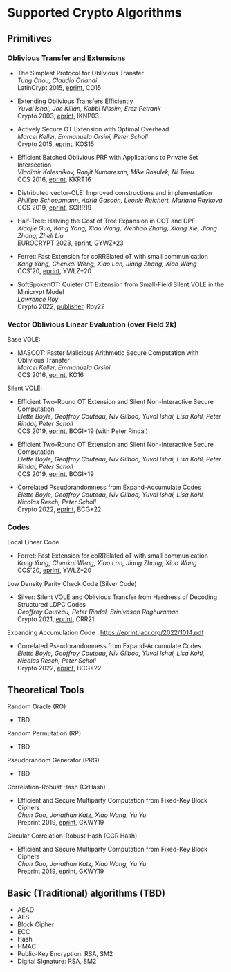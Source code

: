 # Supported Crypto Algorithms

## Primitives

### Oblivious Transfer and Extensions

- The Simplest Protocol for Oblivious Transfer\
  *Tung Chou, Claudio Orlandi*\
  LatinCrypt 2015, [eprint](https://eprint.iacr.org/2015/267), CO15

- Extending Oblivious Transfers Efficiently\
  *Yuval Ishai, Joe Kilian, Kobbi Nissim, Erez Petrank*\
  Crypto 2003, [eprint](https://www.iacr.org/archive/crypto2003/27290145/27290145.pdf), IKNP03

- Actively Secure OT Extension with Optimal Overhead\
  *Marcel Keller, Emmanuela Orsini, Peter Scholl*\
  Crypto 2015, [eprint](https://eprint.iacr.org/2015/546), KOS15

- Efficient Batched Oblivious PRF with Applications to Private Set Intersection\
  *Vladimir Kolesnikov, Ranjit Kumaresan, Mike Rosulek, Ni Trieu*\
  CCS 2016, [eprint](https://eprint.iacr.org/2016/799), KKRT16

- Distributed vector-OLE: Improved constructions and implementation\
  *Phillipp Schoppmann, Adrià Gascón, Leonie Reichert, Mariana Raykova*\
  CCS 2019, [eprint](https://eprint.iacr.org/2019/1084), SGRR19

- Half-Tree: Halving the Cost of Tree Expansion in COT and DPF\
  *Xiaojie Guo, Kang Yang, Xiao Wang, Wenhao Zhang, Xiang Xie, Jiang Zhang, Zheli Liu*\
  EUROCRYPT 2023, [eprint](https://eprint.iacr.org/2022/1431), GYWZ+23

- Ferret: Fast Extension for coRRElated oT with small communication\
  *Kang Yang, Chenkai Weng, Xiao Lan, Jiang Zhang, Xiao Wang*\
  CCS'20, [eprint](https://eprint.iacr.org/2020/924), YWLZ+20

- SoftSpokenOT: Quieter OT Extension from Small-Field Silent VOLE in the Minicrypt Model\
  *Lawrence Roy*\
  Crypto 2022, [publisher](https://www.iacr.org/cryptodb//data/paper.php?pubkey=32258), Roy22

### Vector Oblivious Linear Evaluation (over Field 2k)

Base VOLE:

- MASCOT: Faster Malicious Arithmetic Secure Computation with Oblivious Transfer\
  *Marcel Keller, Emmanuela Orsini*\
  CCS 2016, [eprint](https://eprint.iacr.org/2016/505), KO16

Silent VOLE:

- Efficient Two-Round OT Extension and Silent Non-Interactive Secure Computation\
  *Elette Boyle, Geoffroy Couteau, Niv Gilboa, Yuval Ishai, Lisa Kohl, Peter Rindal, Peter Scholl*\
  CCS 2019, [eprint](https://eprint.iacr.org/2019/1159), BCGI+19 (with Peter Rindal)

- Efficient Two-Round OT Extension and Silent Non-Interactive Secure Computation\
  *Elette Boyle, Geoffroy Couteau, Niv Gilboa, Yuval Ishai, Lisa Kohl, Peter Rindal, Peter Scholl*\
  CCS 2019, [eprint](https://eprint.iacr.org/2019/1159), BCGI+19

- Correlated Pseudorandomness from Expand-Accumulate Codes\
  *Elette Boyle, Geoffroy Couteau, Niv Gilboa, Yuval Ishai, Lisa Kohl, Nicolas Resch, Peter Scholl*\
  Crypto 2022, [eprint](https://eprint.iacr.org/2022/1014), BCG+22


### Codes

Local Linear Code

- Ferret: Fast Extension for coRRElated oT with small communication\
  *Kang Yang, Chenkai Weng, Xiao Lan, Jiang Zhang, Xiao Wang*\
  CCS'20, [eprint](https://eprint.iacr.org/2020/924), YWLZ+20

Low Density Parity Check Code (Silver Code)

- Silver: Silent VOLE and Oblivious Transfer from Hardness of Decoding Structured LDPC Codes\
  *Geoffroy Couteau, Peter Rindal, Srinivasan Raghuraman*\
  Crypto 2021, [eprint](https://eprint.iacr.org/2021/1150), CRR21

Expanding Accumulation Code : https://eprint.iacr.org/2022/1014.pdf

- Correlated Pseudorandomness from Expand-Accumulate Codes\
  *Elette Boyle, Geoffroy Couteau, Niv Gilboa, Yuval Ishai, Lisa Kohl, Nicolas Resch, Peter Scholl*\
  Crypto 2022, [eprint](https://eprint.iacr.org/2022/1014), BCG+22


## Theoretical Tools

Random Oracle (RO)

- TBD

Random Permutation (RP)

- TBD

Pseudorandom Generator (PRG)

- TBD

Correlation-Robust Hash (CrHash)

- Efficient and Secure Multiparty Computation from Fixed-Key Block Ciphers\
  *Chun Guo, Jonathan Katz, Xiao Wang, Yu Yu*\
  Preprint 2019, [eprint](https://eprint.iacr.org/2019/074), GKWY19

Circular Correlation-Robust Hash (CCR Hash)

- Efficient and Secure Multiparty Computation from Fixed-Key Block Ciphers\
  *Chun Guo, Jonathan Katz, Xiao Wang, Yu Yu*\
  Preprint 2019, [eprint](https://eprint.iacr.org/2019/074), GKWY19

## Basic (Traditional) algorithms (TBD)

- AEAD
- AES
- Block Cipher
- ECC
- Hash
- HMAC
- Public-Key Encryption: RSA, SM2
- Digital Signature: RSA, SM2

